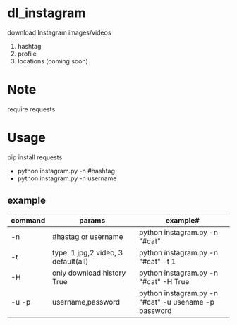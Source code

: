 # dl_instagram
download Instagram images/videos
1. hashtag
2. profile 
3. locations (coming soon)


Note
============
require requests


Usage
=====
pip install requests

* python instagram.py -n #hashtag
* python instagram.py -n username


## example

| command		| params                					 | example# 										 |
|---------------|--------------------------------------------|-----------------------------------------------------|
| -n            | #hastag or username        				 | python instagram.py -n "#cat"		 				 |
| -t			| type: 1 jpg,2 video, 3 default(all)    | python instagram.py -n "#cat" -t 1					 |
| -H			| only download history True     | python instagram.py -n "#cat" -H True					 |
| -u -p			| username,password									 | python instagram.py -n "#cat" -u usename -p password |




